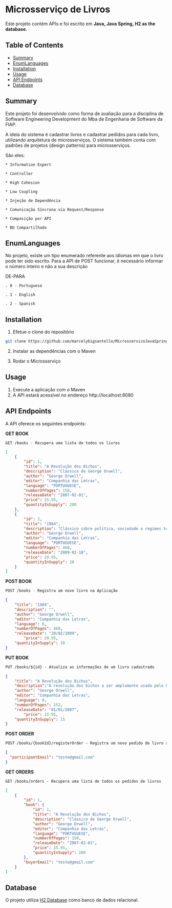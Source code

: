 # Microsserviço de Livros

Este projeto contém APIs e foi escrito em **Java, Java Spring, H2 as the database.**

## Table of Contents

- [Summary](#summary)
- [EnumLanguages](#enum)
- [Installation](#installation)
- [Usage](#usage)
- [API Endpoints](#api-endpoints)
- [Database](#database)

## Summary
Este projeto foi desenvolvido como forma de avaliação para a disciplina de Software Engineering Development 
do Mba de Engenharia de Software da FIAP.

A ideia do sistema é cadastrar livros e cadastrar pedidos para cada livro, utilizando arquitetura de microsserviços.
O sistema também conta com padrões de projetos (design patterns) para microsserviços.

São eles:

    * Information Expert

    * Controller

    * High Cohesion

    * Low Coupling

    * Injeção de Dependência

    * Comunicação Síncrona via Request/Response

    * Composição por API

    * BD Compartilhado

## EnumLanguages

No projeto, existe um tipo enumerado referente aos idiomas em que o livro pode ter sido escrito. 
Para a API de POST funcionar, é necessário informar o número inteiro e não a sua descrição

DE-PARA

    . 0 - Portuguese

    . 1 - English

    . 2 - Spanish


## Installation

1. Efetue o clone do repositório

```bash
git clone https://github.com/marcelybigsantello/MicrosservicoJavaSpring.git
```

2. Instalar as dependências com o Maven

3. Rodar o Microsserviço

## Usage

1. Execute a aplicação com o Maven
2. A API estará acessível no endereço http://localhost:8080

## API Endpoints
A API oferece os seguintes endpoints:

**GET BOOK**
```markdown
GET /books - Recupera uma lista de todos os livros
```
```json
[
    {
        "id": 1,
        "title": "A Revolução dos Bichos",
        "description": "Clássico de George Orwell",
        "author": "George Orwell",
        "editor": "Companhia das Letras",
        "language": "PORTUGUESE",
        "numberOfPages": 150,
        "releaseDate": "2007-02-01",
        "price": 15.95,
        "quantityInSupply": 200
    },
    {
        "id": 2,
        "title": "1984",
        "description": "Clássico sobre política, sociedade e regimes totalitários",
        "author": "George Orwell",
        "editor": "Companhia das Letras",
        "language": "PORTUGUESE",
        "numberOfPages": 460,
        "releaseDate": "2009-02-10",
        "price": 29.95,
        "quantityInSupply": 20
    }
]
```

**POST BOOK**
```markdown
POST /books - Registra um novo livro na Aplicação
```
```json
{
	"title": "1984",
	"description": "", 
	"author": "George Orwell",
	"editor": "Companhia das Letras",
	"language": 0,
	"numberOfPages": 460,
	"releaseDate": "20/02/2009",
        "price": 29.95,
	"quantityInSupply": 10
}
```

**PUT BOOK**
```markdown
PUT /books/${id} - Atualiza as informações de um livro cadastrado
```

```json
{
	"title": "A Revolução dos Bichos",
	"description":"A revolução dos bichos a ser amplamente usada pelo Ocidente nas décadas seguintes como arma ideológica contra o comunismo. ", 
	"author": "George Orwell",
	"editor": "Companhia das Letras",
	"language": 0,
	"numberOfPages": 152,
	"releaseDate": "01/01/2007",
        "price": 15.95,
	"quantityInSupply": 15
}
```

**POST ORDER**
```markdown
POST /books/{bookId}/registerOrder - Registra um novo pedido de livro se houver no estoque
```

```json
{
  "participantEmail": "teste@gmail.com"
}
```

**GET ORDERS**
```markdown
GET /books/orders - Recupera uma lista de todos os pedidos de livros
```
```json
[
    {
        "id": 1,
        "book": {
            "id": 1,
            "title": "A Revolução dos Bichos",
            "description": "Clássico de George Orwell",
            "author": "George Orwell",
            "editor": "Companhia das Letras",
            "language": "PORTUGUESE",
            "numberOfPages": 150,
            "releaseDate": "2007-02-01",
            "price": 15.95,
            "quantityInSupply": 200
        },
        "buyerEmail": "teste@gmail.com"
    }
]
```


## Database
O projeto utiliza [H2 Database](https://www.h2database.com/html/tutorial.html) como banco de dados relacional.

